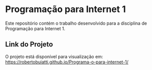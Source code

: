 # Programação para Internet 1

Este repositório contém o trabalho desenvolvido para a disciplina de Programação para Internet 1.

## Link do Projeto

O projeto está disponível para visualização em:
https://robertobuiatti.github.io/Programa-o-para-internet-1/
